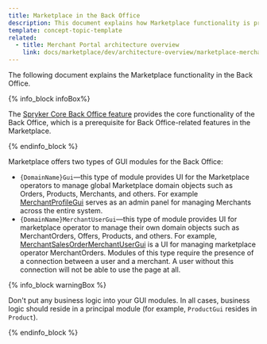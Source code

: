 ```yaml
---
title: Marketplace in the Back Office
description: This document explains how Marketplace functionality is presented in the Back Office.
template: concept-topic-template
related:
  - title: Merchant Portal architecture overview
    link: docs/marketplace/dev/architecture-overview/marketplace-merchant-portal-architecture-overview.html
---
```


The following document explains the Marketplace functionality in the Back Office.

{% info_block infoBox%}

The [Spryker Core Back Office feature](https://github.com/spryker-feature/spryker-core-back-office) provides the core functionality of the Back Office, which is a prerequisite for Back Office-related features in the Marketplace.

{% endinfo_block %}

Marketplace offers two types of GUI modules for the Back Office:
- `{DomainName}Gui`—this type of module provides UI for the Marketplace operators to manage global Marketplace domain objects such as Orders, Products, Merchants, and others.
  For example [MerchantProfileGui](https://github.com/spryker/merchant-profile-gui) serves as an admin panel for managing Merchants across the entire system.
- `{DomainName}MerchantUserGui`—this type of module provides UI for marketplace operator to manage their own domain objects such as MerchantOrders, Offers, Products, and others.
  For example, [MerchantSalesOrderMerchantUserGui](https://github.com/spryker/merchant-sales-order-merchant-user-gui) is a UI for managing marketplace operator MerchantOrders. Modules of this type require the presence of a connection between a user and a merchant.
  A user without this connection will not be able to use the page at all.

{% info_block warningBox  %}

Don't put any business logic into your GUI modules.
In all cases, business logic should reside in a principal module (for example, `ProductGui` resides in `Product`).

{% endinfo_block %}
